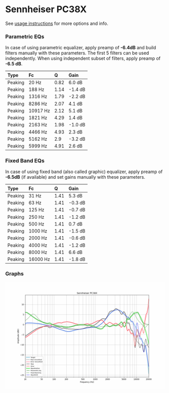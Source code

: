 # Sennheiser PC38X
See [usage instructions](https://github.com/jaakkopasanen/AutoEq#usage) for more options and info.

### Parametric EQs
In case of using parametric equalizer, apply preamp of **-6.4dB** and build filters manually
with these parameters. The first 5 filters can be used independently.
When using independent subset of filters, apply preamp of **-6.5 dB**.

| Type    | Fc       |    Q | Gain    |
|:--------|:---------|:-----|:--------|
| Peaking | 20 Hz    | 0.82 | 6.0 dB  |
| Peaking | 188 Hz   | 1.14 | -1.4 dB |
| Peaking | 1316 Hz  | 1.79 | -2.2 dB |
| Peaking | 8286 Hz  | 2.07 | 4.1 dB  |
| Peaking | 10917 Hz | 2.12 | 5.1 dB  |
| Peaking | 1821 Hz  | 4.29 | 1.4 dB  |
| Peaking | 2163 Hz  | 1.98 | -1.0 dB |
| Peaking | 4466 Hz  | 4.93 | 2.3 dB  |
| Peaking | 5162 Hz  | 2.9  | -3.2 dB |
| Peaking | 5999 Hz  | 4.91 | 2.6 dB  |

### Fixed Band EQs
In case of using fixed band (also called graphic) equalizer, apply preamp of **-6.5dB**
(if available) and set gains manually with these parameters.

| Type    | Fc       |    Q | Gain    |
|:--------|:---------|:-----|:--------|
| Peaking | 31 Hz    | 1.41 | 5.3 dB  |
| Peaking | 63 Hz    | 1.41 | -0.3 dB |
| Peaking | 125 Hz   | 1.41 | -0.7 dB |
| Peaking | 250 Hz   | 1.41 | -1.2 dB |
| Peaking | 500 Hz   | 1.41 | 0.7 dB  |
| Peaking | 1000 Hz  | 1.41 | -1.5 dB |
| Peaking | 2000 Hz  | 1.41 | -0.6 dB |
| Peaking | 4000 Hz  | 1.41 | -1.2 dB |
| Peaking | 8000 Hz  | 1.41 | 6.6 dB  |
| Peaking | 16000 Hz | 1.41 | -1.8 dB |

### Graphs
![](./Sennheiser%20PC38X.png)